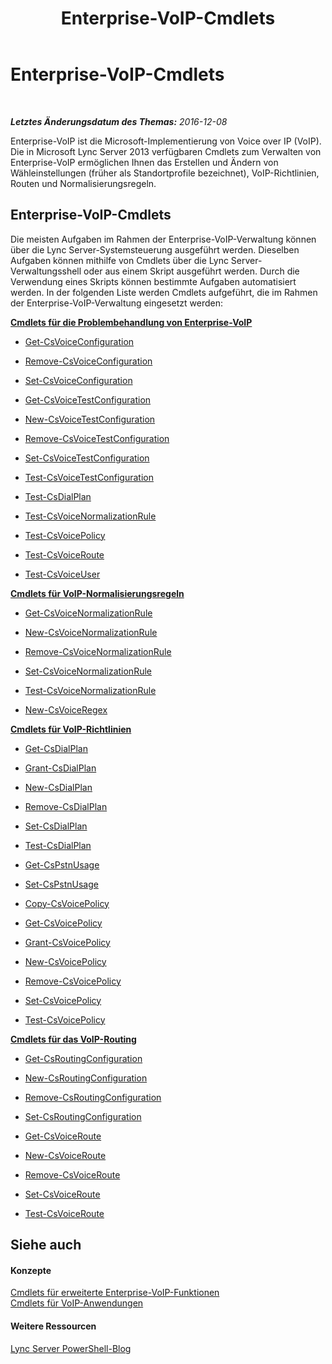 ﻿---
title: Enterprise-VoIP-Cmdlets
TOCTitle: Enterprise-VoIP-Cmdlets
ms:assetid: 7d7c6d94-3ead-4d99-95f7-c31b448ab9e2
ms:mtpsurl: https://technet.microsoft.com/de-de/library/Gg415658(v=OCS.15)
ms:contentKeyID: 49294531
ms.date: 12/10/2016
mtps_version: v=OCS.15
ms.translationtype: HT
---

# Enterprise-VoIP-Cmdlets

 

_**Letztes Änderungsdatum des Themas:** 2016-12-08_

Enterprise-VoIP ist die Microsoft-Implementierung von Voice over IP (VoIP). Die in Microsoft Lync Server 2013 verfügbaren Cmdlets zum Verwalten von Enterprise-VoIP ermöglichen Ihnen das Erstellen und Ändern von Wähleinstellungen (früher als Standortprofile bezeichnet), VoIP-Richtlinien, Routen und Normalisierungsregeln.

## Enterprise-VoIP-Cmdlets

Die meisten Aufgaben im Rahmen der Enterprise-VoIP-Verwaltung können über die Lync Server-Systemsteuerung ausgeführt werden. Dieselben Aufgaben können mithilfe von Cmdlets über die Lync Server-Verwaltungsshell oder aus einem Skript ausgeführt werden. Durch die Verwendung eines Skripts können bestimmte Aufgaben automatisiert werden. In der folgenden Liste werden Cmdlets aufgeführt, die im Rahmen der Enterprise-VoIP-Verwaltung eingesetzt werden:

**[Cmdlets für die Problembehandlung von Enterprise-VoIP](lync-server-2013-troubleshooting-enterprise-voice-cmdlets.md)**

  - [Get-CsVoiceConfiguration](get-csvoiceconfiguration.md)

  - [Remove-CsVoiceConfiguration](remove-csvoiceconfiguration.md)

  - [Set-CsVoiceConfiguration](set-csvoiceconfiguration.md)

  - [Get-CsVoiceTestConfiguration](get-csvoicetestconfiguration.md)

  - [New-CsVoiceTestConfiguration](new-csvoicetestconfiguration.md)

  - [Remove-CsVoiceTestConfiguration](remove-csvoicetestconfiguration.md)

  - [Set-CsVoiceTestConfiguration](set-csvoicetestconfiguration.md)

  - [Test-CsVoiceTestConfiguration](test-csvoicetestconfiguration.md)

  - [Test-CsDialPlan](test-csdialplan.md)

  - [Test-CsVoiceNormalizationRule](test-csvoicenormalizationrule.md)

  - [Test-CsVoicePolicy](test-csvoicepolicy.md)

  - [Test-CsVoiceRoute](test-csvoiceroute.md)

  - [Test-CsVoiceUser](test-csvoiceuser.md)

**[Cmdlets für VoIP-Normalisierungsregeln](lync-server-2013-voice-normalization-rules-cmdlets.md)**

  - [Get-CsVoiceNormalizationRule](get-csvoicenormalizationrule.md)

  - [New-CsVoiceNormalizationRule](new-csvoicenormalizationrule.md)

  - [Remove-CsVoiceNormalizationRule](remove-csvoicenormalizationrule.md)

  - [Set-CsVoiceNormalizationRule](set-csvoicenormalizationrule.md)

  - [Test-CsVoiceNormalizationRule](test-csvoicenormalizationrule.md)

  - [New-CsVoiceRegex](new-csvoiceregex.md)

**[Cmdlets für VoIP-Richtlinien](lync-server-2013-voice-policy-cmdlets.md)**

  - [Get-CsDialPlan](get-csdialplan.md)

  - [Grant-CsDialPlan](grant-csdialplan.md)

  - [New-CsDialPlan](new-csdialplan.md)

  - [Remove-CsDialPlan](remove-csdialplan.md)

  - [Set-CsDialPlan](set-csdialplan.md)

  - [Test-CsDialPlan](test-csdialplan.md)

  - [Get-CsPstnUsage](get-cspstnusage.md)

  - [Set-CsPstnUsage](set-cspstnusage.md)

  - [Copy-CsVoicePolicy](https://technet.microsoft.com/de-de/library/jj204663\(v=ocs.15\))

  - [Get-CsVoicePolicy](get-csvoicepolicy.md)

  - [Grant-CsVoicePolicy](grant-csvoicepolicy.md)

  - [New-CsVoicePolicy](new-csvoicepolicy.md)

  - [Remove-CsVoicePolicy](remove-csvoicepolicy.md)

  - [Set-CsVoicePolicy](set-csvoicepolicy.md)

  - [Test-CsVoicePolicy](test-csvoicepolicy.md)

**[Cmdlets für das VoIP-Routing](lync-server-2013-voice-routing-cmdlets.md)**

  - [Get-CsRoutingConfiguration](get-csroutingconfiguration.md)

  - [New-CsRoutingConfiguration](new-csroutingconfiguration.md)

  - [Remove-CsRoutingConfiguration](remove-csroutingconfiguration.md)

  - [Set-CsRoutingConfiguration](set-csroutingconfiguration.md)

  - [Get-CsVoiceRoute](get-csvoiceroute.md)

  - [New-CsVoiceRoute](new-csvoiceroute.md)

  - [Remove-CsVoiceRoute](remove-csvoiceroute.md)

  - [Set-CsVoiceRoute](set-csvoiceroute.md)

  - [Test-CsVoiceRoute](test-csvoiceroute.md)

## Siehe auch

#### Konzepte

[Cmdlets für erweiterte Enterprise-VoIP-Funktionen](lync-server-2013-advanced-enterprise-voice-cmdlets.md)  
[Cmdlets für VoIP-Anwendungen](lync-server-2013-voice-application-cmdlets.md)  

#### Weitere Ressourcen

[Lync Server PowerShell-Blog](http://go.microsoft.com/fwlink/?linkid=203150linkid=203150%26clcid=0x407)

